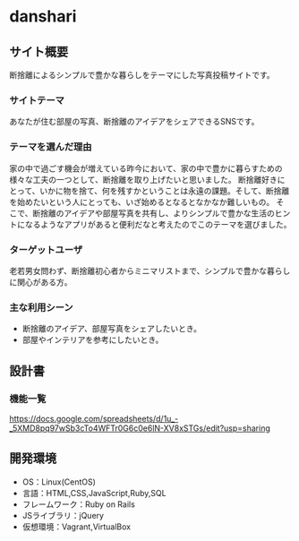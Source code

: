 # danshari

## サイト概要
断捨離によるシンプルで豊かな暮らしをテーマにした写真投稿サイトです。

### サイトテーマ
あなたが住む部屋の写真、断捨離のアイデアをシェアできるSNSです。

### テーマを選んだ理由
家の中で過ごす機会が増えている昨今において、家の中で豊かに暮らすための様々な工夫の一つとして、断捨離を取り上げたいと思いました。
断捨離好きにとって、いかに物を捨て、何を残すかということは永遠の課題。そして、断捨離を始めたいという人にとっても、いざ始めるとなるとなかなか難しいもの。
そこで、断捨離のアイデアや部屋写真を共有し、よりシンプルで豊かな生活のヒントになるようなアプリがあると便利だなと考えたのでこのテーマを選びました。

### ターゲットユーザ
老若男女問わず、断捨離初心者からミニマリストまで、シンプルで豊かな暮らしに関心がある方。

### 主な利用シーン
- 断捨離のアイデア、部屋写真をシェアしたいとき。
- 部屋やインテリアを参考にしたいとき。

## 設計書

### 機能一覧
https://docs.google.com/spreadsheets/d/1u_-_5XMD8pq97wSb3cTo4WFTr0G6c0e6lN-XV8xSTGs/edit?usp=sharing

## 開発環境
- OS：Linux(CentOS)
- 言語：HTML,CSS,JavaScript,Ruby,SQL
- フレームワーク：Ruby on Rails
- JSライブラリ：jQuery
- 仮想環境：Vagrant,VirtualBox
